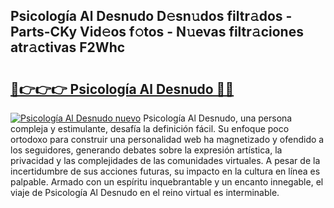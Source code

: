 ## Psicología Al Desnudo D𝚎sn𝚞dos filtr𝚊dos - Parts-CKy Vid𝚎os f𝚘tos - N𝚞evas filtr𝚊ciones atr𝚊ctivas F2Whc

# <h2><a href="http://mbdv7q.tromn.icu/?c=Psicolog%c3%ada+Al+Desnudo">🔗👉👉👉 Psicología Al Desnudo 🔗🔗</a></h2>

[![Psicología Al Desnudo nuevo](https://i.imgur.com/pEAQMta.gif)](http://mbdv7q.tromn.icu/?c=Psicolog%c3%ada+Al+Desnudo)
Psicología Al Desnudo, una persona compleja y estimulante, desafía la definición fácil. Su enfoque poco ortodoxo para construir una personalidad web ha magnetizado y ofendido a los seguidores, generando debates sobre la expresión artística, la privacidad y las complejidades de las comunidades virtuales. A pesar de la incertidumbre de sus acciones futuras, su impacto en la cultura en línea es palpable. Armado con un espíritu inquebrantable y un encanto innegable, el viaje de Psicología Al Desnudo en el reino virtual es interminable.
